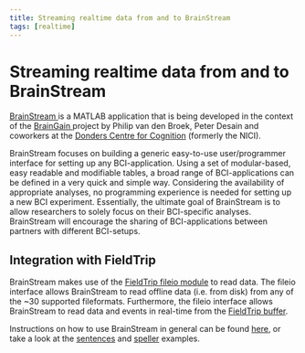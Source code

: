 ```yaml
---
title: Streaming realtime data from and to BrainStream
tags: [realtime]
---
```


# Streaming realtime data from and to BrainStream

[BrainStream ](http://www.brainstream.nu) is a MATLAB application that is being developed in the context of the [BrainGain ](http://www.braingain.nl) project by Philip van den Broek, Peter Desain and coworkers at the [Donders Centre for Cognition](https://www.ru.nl/cognition) (formerly the NICI).

BrainStream focuses on building a generic easy-to-use user/programmer interface for setting up any BCI-application. Using a set of modular-based, easy readable and modifiable tables, a broad range of BCI-applications can be defined in a very quick and simple way. Considering the availability of appropriate analyses, no programming experience is needed for setting up a new BCI experiment. Essentially, the ultimate goal of BrainStream is to allow researchers to solely focus on their BCI-specific analyses. BrainStream will encourage the sharing of BCI-applications between partners with different BCI-setups.

## Integration with FieldTrip

BrainStream makes use of the [FieldTrip fileio module](/development/module/fileio) to read data. The fileio interface allows BrainStream to read offline data (i.e. from disk) from any of the ~30 supported fileformats. Furthermore, the fileio interface allows BrainStream to read data and events in real-time from the [FieldTrip buffer](/development/realtime/buffer).

Instructions on how to use BrainStream in general can be found [here](http://www.nici.ru.nl/brainstream/twiki/bin/view/BrainStreamDocs), or take a look at the [sentences](http://www.nici.ru.nl/brainstream/twiki/bin/view/BrainStreamDocs/DocsSectionsExampleSentences) and [speller](http://www.nici.ru.nl/brainstream/twiki/bin/view/BrainStreamDocs/DocsSectionsExampleSpellerIntro) examples.
